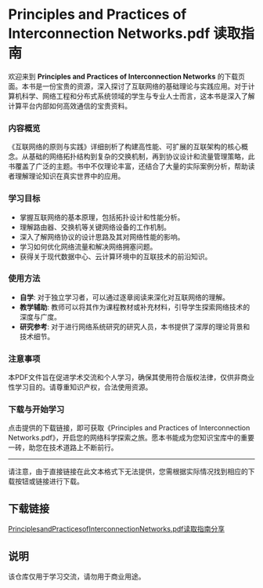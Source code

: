 # Principles and Practices of Interconnection Networks.pdf 读取指南

欢迎来到 **Principles and Practices of Interconnection Networks** 的下载页面。本书是一份宝贵的资源，深入探讨了互联网络的基础理论与实践应用。对于计算机科学、网络工程和分布式系统领域的学生与专业人士而言，这本书是深入了解计算平台内部如何高效通信的宝贵资料。

### 内容概览

《互联网络的原则与实践》详细剖析了构建高性能、可扩展的互联架构的核心概念。从基础的网络拓扑结构到复杂的交换机制，再到协议设计和流量管理策略，此书覆盖了广泛的主题。书中不仅理论丰富，还结合了大量的实际案例分析，帮助读者理解理论知识在真实世界中的应用。

### 学习目标

- 掌握互联网络的基本原理，包括拓扑设计和性能分析。
- 理解路由器、交换机等关键网络设备的工作机制。
- 深入了解网络协议的设计思路及其对网络性能的影响。
- 学习如何优化网络流量和解决网络拥塞问题。
- 获得关于现代数据中心、云计算环境中的互联技术的前沿知识。

### 使用方法

- **自学**: 对于独立学习者，可以通过逐章阅读来深化对互联网络的理解。
- **教学辅助**: 教师可以将其作为课程教材或补充材料，引导学生探索网络技术的深度与广度。
- **研究参考**: 对于进行网络系统研究的研究人员，本书提供了深厚的理论背景和技术细节。

### 注意事项

本PDF文件旨在促进学术交流和个人学习，确保其使用符合版权法律，仅供非商业性学习目的。请尊重知识产权，合法使用资源。

### 下载与开始学习

点击提供的下载链接，即可获取《Principles and Practices of Interconnection Networks.pdf》，开启您的网络科学探索之旅。愿本书能成为您知识宝库中的重要一砖，助您在技术道路上不断前行。

---

请注意，由于直接链接在此文本格式下无法提供，您需根据实际情况找到相应的下载按钮或链接进行下载。

## 下载链接
[PrinciplesandPracticesofInterconnectionNetworks.pdf读取指南分享](https://pan.quark.cn/s/a95022c92f9e)

## 说明

该仓库仅用于学习交流，请勿用于商业用途。
